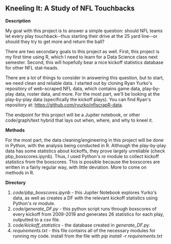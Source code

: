 ## Kneeling It: A Study of NFL Touchbacks

**Description**

My goal with this project is to answer a simple question: should NFL teams let every play touchback--thus starting their drive at the 25 yard line--or should they try to get more and return the ball?

There are two secondary goals to this project as well. First, this project is my first time using R, which I need to learn for a Data Science class next semester. Second, this will hopefully bear a nice kickoff statistics database for other NFL stat-heads.

There are a lot of things to consider in answering this question, but to start, we need clean and reliable data. I started out by cloning Ryan Yurko's repository of web-scraped NFL data, which contains game data, play-by-play data, roster data, and more. For the most part, we'll be looking at the play-by-play data (specifically the kickoff plays). You can find Ryan's repository at: https://github.com/ryurko/nflscrapR-data.

The endpoint for this project will be a Jupiter notebook, or other code/graph/text hybrid that lays out when, where, and why to kneel it.

**Methods**

For the most part, the data cleaning/engineering in this project will be done in Python, with the analysis being conducted in R. Although the play-by-play data has some statistics about kickoffs, they prove largely unreliable (check pbp_boxscores.ipynb). Thus, I used Python's *re* module to collect kickoff statistics from the boxscores. This is possible because the boxscores are written in a fairly regular way, with little deviation. More to come on methods in R.

**Directory**
1. *code/pbp_boxscores.ipynb* - this Jupiter Notebook explores Yurko's data, as well as creates a DF with the relevant kickoff statistics using Python's *re* module.
2. *code/generate_DF.py* - this python script runs through boxscores of every kickoff from 2009-2019 and generates 26 statistics for each play, outputted to a csv file.
3. *code/kickoff_statistics* - the database created in *generate_DF.py*.
4. *requirements.txt* - this file contains all of the necessary modules for running my code. install from the file with *pip install -r requirements.txt*